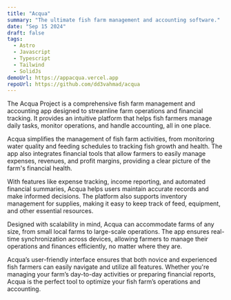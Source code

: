 ```yaml
---
title: "Acqua"
summary: "The ultimate fish farm management and accounting software."
date: "Sep 15 2024"
draft: false
tags:
  - Astro
  - Javascript
  - Typescript
  - Tailwind
  - SolidJs
demoUrl: https://appacqua.vercel.app
repoUrl: https://github.com/dd3vahmad/acqua
---
```


The Acqua Project is a comprehensive fish farm management and accounting app designed to streamline farm operations and financial tracking. It provides an intuitive platform that helps fish farmers manage daily tasks, monitor operations, and handle accounting, all in one place.

Acqua simplifies the management of fish farm activities, from monitoring water quality and feeding schedules to tracking fish growth and health. The app also integrates financial tools that allow farmers to easily manage expenses, revenues, and profit margins, providing a clear picture of the farm's financial health.

With features like expense tracking, income reporting, and automated financial summaries, Acqua helps users maintain accurate records and make informed decisions. The platform also supports inventory management for supplies, making it easy to keep track of feed, equipment, and other essential resources.

Designed with scalability in mind, Acqua can accommodate farms of any size, from small local farms to large-scale operations. The app ensures real-time synchronization across devices, allowing farmers to manage their operations and finances efficiently, no matter where they are.

Acqua’s user-friendly interface ensures that both novice and experienced fish farmers can easily navigate and utilize all features. Whether you're managing your farm’s day-to-day activities or preparing financial reports, Acqua is the perfect tool to optimize your fish farm’s operations and accounting.
